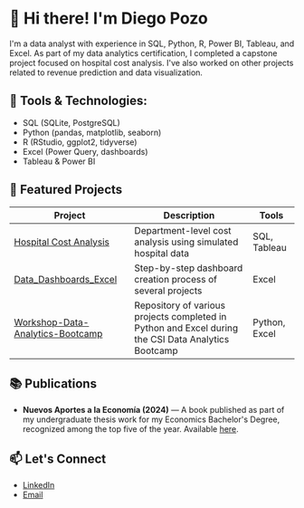 # 👋 Hi there! I'm Diego Pozo

I'm a data analyst with experience in SQL, Python, R, Power BI, Tableau, and Excel. As part of my data analytics certification, I completed a capstone project focused on hospital cost analysis. I've also worked on other projects related to revenue prediction and data visualization.

## 🧰 Tools & Technologies:
- SQL (SQLite, PostgreSQL)
- Python (pandas, matplotlib, seaborn)
- R (RStudio, ggplot2, tidyverse)
- Excel (Power Query, dashboards)
- Tableau & Power BI

## 📂 Featured Projects

| Project | Description | Tools |
|--------|-------------|-------|
| [Hospital Cost Analysis](https://github.com/yourusername/hospital-cost-analysis) | Department-level cost analysis using simulated hospital data | SQL, Tableau |
| [Data_Dashboards_Excel](https://github.com/DRANK1999/Data_Projects_Excel.git) | Step-by-step dashboard creation process of several projects | Excel |
| [Workshop-Data-Analytics-Bootcamp](https://github.com/DRANK1999/Workshop-Data-Analytics-Bootcamp.git) | Repository of various projects completed in Python and Excel during the CSI Data Analytics Bootcamp | Python, Excel |

## 📚 Publications

- **Nuevos Aportes a la Economía (2024)** — A book published as part of my undergraduate thesis work for my Economics Bachelor's Degree, recognized among the top five of the year. Available [here](https://iie-puce.com/nuevos_aportes_economia/nuevos-aportes-a-la-economia/).

## 📫 Let's Connect
- [LinkedIn](https://www.linkedin.com/in/diego-sebasti%C3%A1n-pozo-cisneros-367371192/)
- [Email](diego_pozo1999@hotmail.com)
